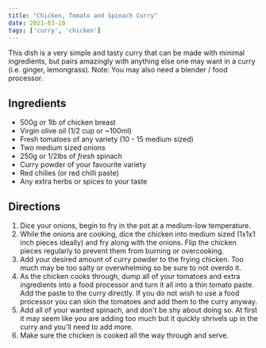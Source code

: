 ```yaml
---
title: "Chicken, Tomato and Spinach Curry"
date: 2021-03-10
tags: ['curry', 'chicken']
---
```


This dish is a very simple and tasty curry that can be made with minimal ingredients, but pairs amazingly with anything else one may want in a curry (i.e. ginger, lemongrass).
Note: You may also need a blender / food processor.

## Ingredients

- 500g or 1lb of chicken breast
- Virgin olive oil (1/2 cup or ~100ml)
- Fresh tomatoes of any variety (10 - 15 medium sized)
- Two medium sized onions
- 250g or 1/2lbs of *fresh* spinach
- Curry powder of your favourite variety
- Red chilies (or red chilli paste)
- Any extra herbs or spices to your taste

## Directions

1. Dice your onions, begin to fry in the pot at a medium-low temperature.
2. While the onions are cooking, dice the chicken into medium sized (1x1x1 inch pieces ideally) and fry along with the onions. Flip the chicken pieces regularly to prevent them from burning or overcooking.
3. Add your desired amount of curry powder to the frying chicken. Too much may be too salty or overwhelming so be sure to not overdo it.
4. As the chicken cooks through, dump all of your tomatoes and extra ingredients into a food processor and turn it all into a thin tomato paste. Add the paste to the curry directly. If you do not wish to use a food processor you can skin the tomatoes and add them to the curry anyway.
5. Add all of your wanted spinach, and don't be shy about doing so. At first it may seem like you are adding too much but it quickly shrivels up in the curry and you'll need to add more.
6. Make sure the chicken is cooked all the way through and serve.
